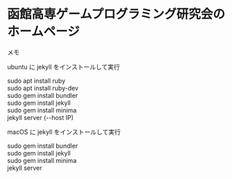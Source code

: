 # 函館高専ゲームプログラミング研究会のホームページ

メモ  

ubuntu に jekyll をインストールして実行  

sudo apt install ruby  
sudo apt install ruby-dev  
sudo gem install bundler  
sudo gem install jekyll  
sudo gem install minima  
jekyll server (--host IP)

macOS に jekyll をインストールして実行

sudo gem install bundler  
sudo gem install jekyll  
sudo gem install minima   
jekyll server  
